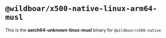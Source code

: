 # `@wildboar/x500-native-linux-arm64-musl`

This is the **aarch64-unknown-linux-musl** binary for `@wildboar/x500-native`
